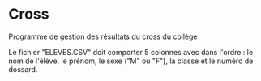 # Cross
Programme de gestion des résultats du cross du collège

Le fichier "ELEVES.CSV" doit comporter 5 colonnes avec dans l'ordre : le nom de l'élève, le prénom, le sexe ("M" ou "F"), la classe et le numéro de dossard.
